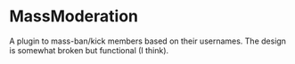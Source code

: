 # MassModeration

A plugin to mass-ban/kick members based on their usernames. The design is somewhat broken but
functional (I think).